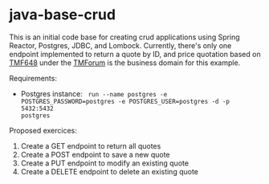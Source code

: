 # java-base-crud

This is an initial code base for creating crud applications using Spring Reactor, Postgres, JDBC, and Lombock. Currently, there's only one endpoint implemented to return a quote by ID, and price quotation based on <a href="https://projects.tmforum.org/wiki/download/attachments/90514851/TMF648_Quote_Management_API_REST_Specification_R17.5.0.pdf?api=v2 is the main domain of this project">TMF648</a> under the <a href="https://www.tmforum.org/resources/specification/tmf648-quote-api-rest-specification-r16-0-1/">TMForum</a> is the business domain for this example.

Requirements:
* Postgres instance:
<code> run --name postgres -e POSTGRES_PASSWORD=postgres -e POSTGRES_USER=postgres -d -p 5432:5432 postgres </code>

Proposed exercices:
1. Create a GET endpoint to return all quotes
2. Create a POST endpoint to save a new quote
3. Create a PUT endpoint to modify an existing quote
4. Create a DELETE endpoint to delete an existing quote 
